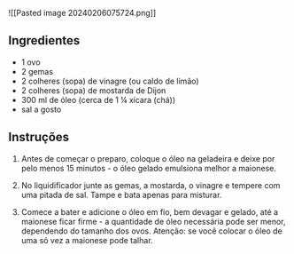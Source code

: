 ![[Pasted image 20240206075724.png]]
## Ingredientes 
- 1 ovo
- 2 gemas
- 2 colheres (sopa) de vinagre (ou caldo de limão)
- 2 colheres (sopa) de mostarda de Dijon
- 300 ml de óleo (cerca de 1 ¼ xícara (chá))
- sal a gosto

## Instruções 

1. Antes de começar o preparo, coloque o óleo na geladeira e deixe por pelo menos 15 minutos - o óleo gelado emulsiona melhor a maionese.

2. No liquidificador junte as gemas, a mostarda, o vinagre e tempere com uma pitada de sal. Tampe e bata apenas para misturar.

3.  Comece a bater e adicione o óleo em fio, bem devagar e gelado, até a maionese ficar firme - a quantidade de óleo necessária pode ser menor, dependendo do tamanho dos ovos. Atenção: se você colocar o óleo de uma só vez a maionese pode talhar.
